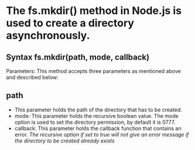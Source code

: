 # The fs.mkdir() method in Node.js is used to create a directory asynchronously.

## Syntax fs.mkdir(path, mode, callback)

Parameters: This method accepts three parameters as mentioned above and described below:

## path

- This parameter holds the path of the directory that has to be created.
- mode: This parameter holds the recursive boolean value. The mode option is used to set the directory permission, by default it is 0777.
- callback: This parameter holds the callback function that contains an error.
  _The recursive option if set to true will not give an error message if the directory to be created already exists_
